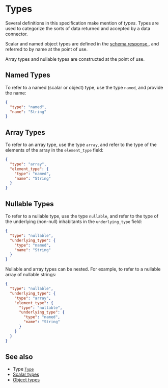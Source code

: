 # Types

Several definitions in this specification make mention of _types_. Types are used to categorize the sorts of data returned and accepted by a data connector.

Scalar and named object types are defined in the [schema response
](./schema/README.md), and referred to by name at the point of use.

Array types and nullable types are constructed at the point of use.

## Named Types

To refer to a named (scalar or object) type, use the type `named`, and provide the name:

```json
{
  "type": "named",
  "name": "String"
}
```

## Array Types

To refer to an array type, use the type `array`, and refer to the type of the elements of the array in the `element_type` field:

```json
{
  "type": "array",
  "element_type": {
    "type": "named",
    "name": "String"
  }
}
```

## Nullable Types

To refer to a nullable type, use the type `nullable`, and refer to the type of the underlying (non-null) inhabitants in the `underlying_type` field:

```json
{
  "type": "nullable",
  "underlying_type": {
    "type": "named",
    "name": "String"
  }
}
```

Nullable and array types can be nested. For example, to refer to a nullable array of nullable strings:

```json
{
  "type": "nullable",
  "underlying_type": {
    "type": "array",
    "element_type": {
      "type": "nullable",
      "underlying_type": {
        "type": "named",
        "name": "String"
      }
    }
  }
}
```

## See also

- Type [`Type`
](../reference/types.md#type)
- [Scalar types
](./schema/scalar-types.md)
- [Object types
](./schema/object-types.md)